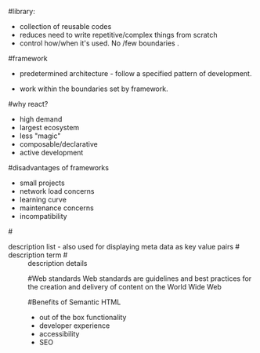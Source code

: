 #library:
- collection of reusable codes
- reduces need to write repetitive/complex things from scratch
- control how/when it's used. No /few boundaries .

#framework
- predetermined architecture - follow a specified pattern of development.

- work within the boundaries set by framework.


#why react?

- high demand
- largest ecosystem
- less "magic"
- composable/declarative
- active development

#disadvantages of frameworks

- small projects
- network load concerns
- learning curve
- maintenance concerns
- incompatibility

#<dl>
description list - also used for displaying meta data as key value pairs
#<dt>
description term
#<dd>
description details

#Web standards
Web standards are guidelines and best practices for the creation and delivery of content on the World Wide Web

#Benefits of Semantic HTML
- out of the box functionality
- developer experience
- accessibility
- SEO
